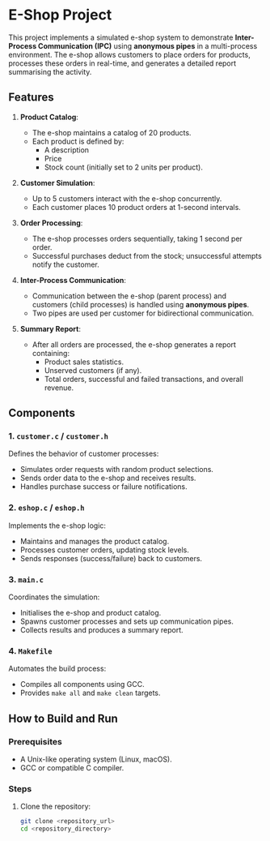 # E-Shop Project

This project implements a simulated e-shop system to demonstrate **Inter-Process Communication (IPC)** using **anonymous pipes** in a multi-process environment. The e-shop allows customers to place orders for products, processes these orders in real-time, and generates a detailed report summarising the activity.

## Features

1. **Product Catalog**:
   - The e-shop maintains a catalog of 20 products.
   - Each product is defined by:
     - A description
     - Price
     - Stock count (initially set to 2 units per product).

2. **Customer Simulation**:
   - Up to 5 customers interact with the e-shop concurrently.
   - Each customer places 10 product orders at 1-second intervals.

3. **Order Processing**:
   - The e-shop processes orders sequentially, taking 1 second per order.
   - Successful purchases deduct from the stock; unsuccessful attempts notify the customer.

4. **Inter-Process Communication**:
   - Communication between the e-shop (parent process) and customers (child processes) is handled using **anonymous pipes**.
   - Two pipes are used per customer for bidirectional communication.

5. **Summary Report**:
   - After all orders are processed, the e-shop generates a report containing:
     - Product sales statistics.
     - Unserved customers (if any).
     - Total orders, successful and failed transactions, and overall revenue.

## Components

### 1. `customer.c` / `customer.h`
Defines the behavior of customer processes:
- Simulates order requests with random product selections.
- Sends order data to the e-shop and receives results.
- Handles purchase success or failure notifications.

### 2. `eshop.c` / `eshop.h`
Implements the e-shop logic:
- Maintains and manages the product catalog.
- Processes customer orders, updating stock levels.
- Sends responses (success/failure) back to customers.

### 3. `main.c`
Coordinates the simulation:
- Initialises the e-shop and product catalog.
- Spawns customer processes and sets up communication pipes.
- Collects results and produces a summary report.

### 4. `Makefile`
Automates the build process:
- Compiles all components using GCC.
- Provides `make all` and `make clean` targets.

## How to Build and Run

### Prerequisites
- A Unix-like operating system (Linux, macOS).
- GCC or compatible C compiler.

### Steps
1. Clone the repository:
   ```bash
   git clone <repository_url>
   cd <repository_directory>
